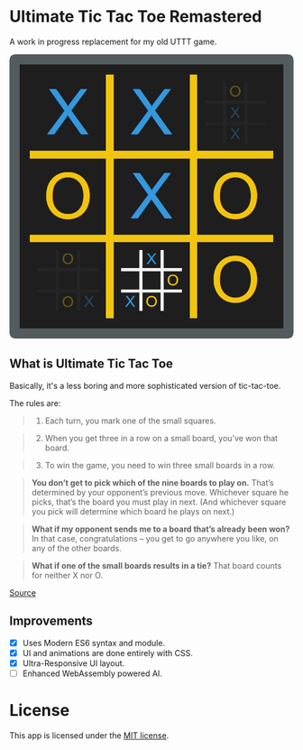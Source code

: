 # Ultimate Tic Tac Toe Remastered

A work in progress replacement for my old UTTT game.

![](logo.png)

## What is Ultimate Tic Tac Toe

Basically, it's a less boring and more sophisticated version of tic-tac-toe.

The rules are:

> 1. Each turn, you mark one of the small squares.

> 2. When you get three in a row on a small board, you’ve won that board.

> 3. To win the game, you need to win three small boards in a row.

> **You don’t get to pick which of the nine boards to play on.** That’s determined by your opponent’s previous move. Whichever square he picks, that’s the board you must play in next. (And whichever square you pick will determine which board he plays on next.)

> **What if my opponent sends me to a board that’s already been won?** In that case, congratulations – you get to go anywhere you like, on any of the other boards.

> **What if one of the small boards results in a tie?** That board counts for neither X nor O.

[Source](https://mathwithbaddrawings.com/2013/06/16/ultimate-tic-tac-toe/)

## Improvements

-   [x] Uses Modern ES6 syntax and module.
-   [x] UI and animations are done entirely with CSS.
-   [x] Ultra-Responsive UI layout.
-   [ ] Enhanced WebAssembly powered AI.

# License

This app is licensed under the [MIT license](LICENSE).
